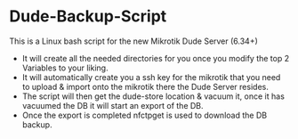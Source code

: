# Dude-Backup-Script

This is a Linux bash script for the new Mikrotik Dude Server (6.34+)

* It will create all the needed directories for you once you modify the top 2 Variables to your liking.
* It will automatically create you a ssh key for the mikrotik that you need to upload & import onto the mikrotik there the Dude Server resides.
* The script will then get the dude-store location & vacuum it, once it has vacuumed the DB it will start an export of the DB.
* Once the export is completed nfctpget is used to download the DB backup.


